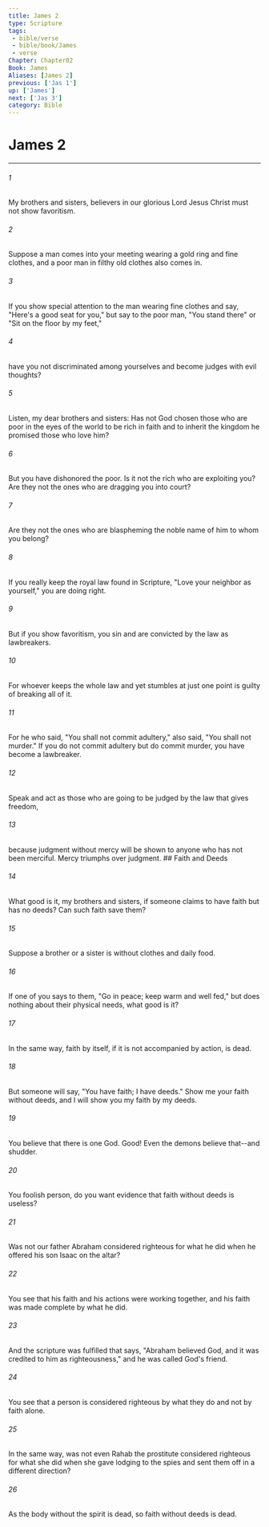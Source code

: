 ```yaml
---
title: James 2
type: Scripture
tags:
 - bible/verse
 - bible/book/James
 - verse
Chapter: Chapter02
Book: James
Aliases: [James 2]
previous: ['Jas 1']
up: ['James']
next: ['Jas 3']
category: Bible
---
```

# James 2

***


###### 1 
My brothers and sisters, believers in our glorious Lord Jesus Christ must not show favoritism. 

###### 2 
Suppose a man comes into your meeting wearing a gold ring and fine clothes, and a poor man in filthy old clothes also comes in. 

###### 3 
If you show special attention to the man wearing fine clothes and say, "Here's a good seat for you," but say to the poor man, "You stand there" or "Sit on the floor by my feet," 

###### 4 
have you not discriminated among yourselves and become judges with evil thoughts? 

###### 5 
Listen, my dear brothers and sisters: Has not God chosen those who are poor in the eyes of the world to be rich in faith and to inherit the kingdom he promised those who love him? 

###### 6 
But you have dishonored the poor. Is it not the rich who are exploiting you? Are they not the ones who are dragging you into court? 

###### 7 
Are they not the ones who are blaspheming the noble name of him to whom you belong? 

###### 8 
If you really keep the royal law found in Scripture, "Love your neighbor as yourself," you are doing right. 

###### 9 
But if you show favoritism, you sin and are convicted by the law as lawbreakers. 

###### 10 
For whoever keeps the whole law and yet stumbles at just one point is guilty of breaking all of it. 

###### 11 
For he who said, "You shall not commit adultery," also said, "You shall not murder." If you do not commit adultery but do commit murder, you have become a lawbreaker. 

###### 12 
Speak and act as those who are going to be judged by the law that gives freedom, 

###### 13 
because judgment without mercy will be shown to anyone who has not been merciful. Mercy triumphs over judgment. ## Faith and Deeds 

###### 14 
What good is it, my brothers and sisters, if someone claims to have faith but has no deeds? Can such faith save them? 

###### 15 
Suppose a brother or a sister is without clothes and daily food. 

###### 16 
If one of you says to them, "Go in peace; keep warm and well fed," but does nothing about their physical needs, what good is it? 

###### 17 
In the same way, faith by itself, if it is not accompanied by action, is dead. 

###### 18 
But someone will say, "You have faith; I have deeds." Show me your faith without deeds, and I will show you my faith by my deeds. 

###### 19 
You believe that there is one God. Good! Even the demons believe that--and shudder. 

###### 20 
You foolish person, do you want evidence that faith without deeds is useless? 

###### 21 
Was not our father Abraham considered righteous for what he did when he offered his son Isaac on the altar? 

###### 22 
You see that his faith and his actions were working together, and his faith was made complete by what he did. 

###### 23 
And the scripture was fulfilled that says, "Abraham believed God, and it was credited to him as righteousness," and he was called God's friend. 

###### 24 
You see that a person is considered righteous by what they do and not by faith alone. 

###### 25 
In the same way, was not even Rahab the prostitute considered righteous for what she did when she gave lodging to the spies and sent them off in a different direction? 

###### 26 
As the body without the spirit is dead, so faith without deeds is dead. 
